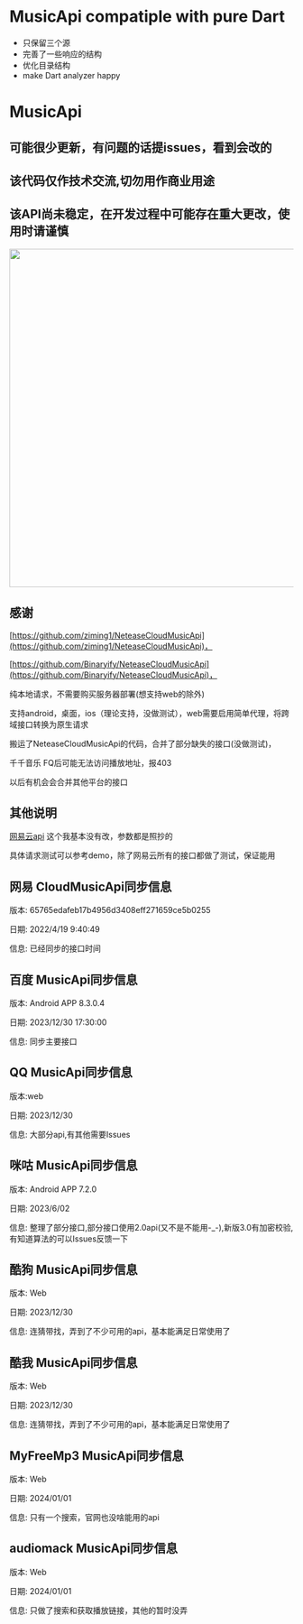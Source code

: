 # MusicApi compatiple with pure Dart
- 只保留三个源
- 完善了一些响应的结构
- 优化目录结构
- make Dart analyzer happy

# MusicApi

## 可能很少更新，有问题的话提issues，看到会改的

## 该代码仅作技术交流,切勿用作商业用途

## 该API尚未稳定，在开发过程中可能存在重大更改，使用时请谨慎

<img src="screenshot/home.png" width="600px"/>

## 感谢

[https://github.com/ziming1/NeteaseCloudMusicApi](https://github.com/ziming1/NeteaseCloudMusicApi)，

[https://github.com/Binaryify/NeteaseCloudMusicApi](https://github.com/Binaryify/NeteaseCloudMusicApi)，

纯本地请求，不需要购买服务器部署(想支持web的除外)

支持android，桌面，ios（理论支持，没做测试），web需要启用简单代理，将跨域接口转换为原生请求

搬运了NeteaseCloudMusicApi的代码，合并了部分缺失的接口(没做测试)，

千千音乐 FQ后可能无法访问播放地址，报403

以后有机会会合并其他平台的接口

## 其他说明

[网易云api](https://binaryify.github.io/NeteaseCloudMusicApi/#/)
这个我基本没有改，参数都是照抄的

具体请求测试可以参考demo，除了网易云所有的接口都做了测试，保证能用

## 网易 CloudMusicApi同步信息

版本: 65765edafeb17b4956d3408eff271659ce5b0255

日期: 2022/4/19 9:40:49

信息: 已经同步的接口时间

## 百度 MusicApi同步信息

版本: Android APP 8.3.0.4

日期: 2023/12/30 17:30:00

信息: 同步主要接口

## QQ MusicApi同步信息

版本:web

日期: 2023/12/30

信息: 大部分api,有其他需要Issues

## 咪咕 MusicApi同步信息

版本: Android APP 7.2.0

日期: 2023/6/02

信息: 整理了部分接口,部分接口使用2.0api(又不是不能用-_-),新版3.0有加密校验,有知道算法的可以Issues反馈一下

## 酷狗 MusicApi同步信息

版本: Web

日期: 2023/12/30

信息: 连猜带找，弄到了不少可用的api，基本能满足日常使用了

## 酷我 MusicApi同步信息

版本: Web

日期: 2023/12/30

信息: 连猜带找，弄到了不少可用的api，基本能满足日常使用了

## MyFreeMp3 MusicApi同步信息

版本: Web

日期: 2024/01/01

信息: 只有一个搜索，官网也没啥能用的api

## audiomack MusicApi同步信息

版本: Web

日期: 2024/01/01

信息: 只做了搜索和获取播放链接，其他的暂时没弄



